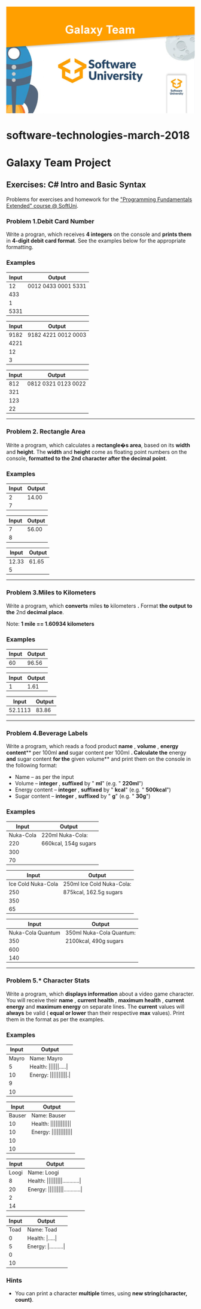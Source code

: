 ![Image](https://raw.githubusercontent.com/galaxy-team-soft-tech-march-2018/software-technologies-march-2018/master/Images/Facebook%20image/Galaxy%20Team.jpg)

# software-technologies-march-2018

# Galaxy Team Project

## Exercises: C# Intro and Basic Syntax

Problems for exercises and homework for the [&quot;Programming Fundamentals Extended&quot; course @ SoftUni](https://softuni.bg/courses/programming-fundamentals).

### Problem 1.Debit Card Number
Write a progran, which receives **4 integers** on the console and **prints them** in **4-digit debit card format**. See the examples below for the appropriate formatting.

### Examples
| **Input** | **Output** |
| --- | --- |
| 12 | 0012 0433 0001 5331 |
| 433   |
| 1   |
| 5331   |

| **Input** | **Output** |
| --- | --- |
| 9182 | 9182 4221 0012 0003 |
| 4221   |
| 12   |
| 3   |

| **Input** | **Output** |
| --- | --- |
| 812 | 0812 0321 0123 0022 |
| 321   |
| 123   |
| 22   |

---

### Problem 2. Rectangle Area

Write a program, which calculates a **rectangle�s area**,
based on its **width** and **height**. The **width** and **height** come as floating point numbers on the console, 
**formatted to the 2nd character after the decimal point**.

### Examples

| **Input** | **Output** |
| --- | --- |
| 2 | 14.00 |
| 7 |  |

| **Input** | **Output** |
| --- | --- |
| 7 | 56.00 |
| 8 |  |

| **Input** | **Output** |
| --- | --- |
| 12.33 | 61.65 |
| 5 |  |

---

### Problem 3.Miles to Kilometers

Write a program, which **converts** miles **to** kilometers **.** Format **the output to the** 2nd **decimal place**.

Note: **1 mile == 1.60934 kilometers**

### Examples

| **Input** | **Output** |
| --- | --- |
| 60 | 96.56 |

| **Input** | **Output** |
| --- | --- |
| 1 | 1.61 |

| **Input** | **Output** |
| --- | --- |
| 52.1113 | 83.86 |

---

### Problem 4.Beverage Labels

Write a program, which reads a food product **name** , **volume** , **energy content**** per 100ml **and** sugar content per 100ml **. Calculate the** energy **and** sugar content **for the** given volume** and print them on the console in the following format:

- Name – as per the input
- Volume – **integer** , **suffixed** by &quot; **ml**&quot; (e.g. &quot; **220ml**&quot;)
- Energy content – **integer** , **suffixed** by &quot; **kcal**&quot; (e.g. &quot; **500kcal**&quot;)
- Sugar content – **integer** , **suffixed** by &quot; **g**&quot; (e.g. &quot; **30g**&quot;)

### Examples

| **Input** | **Output** |
| --- | --- |
| Nuka-Cola | 220ml Nuka-Cola: |
| 220 | 660kcal, 154g sugars |
| 300 |  |
| 70 |  |

| **Input** | **Output** |
| --- | --- |
| Ice Cold Nuka-Cola | 250ml Ice Cold Nuka-Cola: |
| 250 | 875kcal, 162.5g sugars |
| 350 |  |
| 65 |  |

| **Input** | **Output** |
| --- | --- |
| Nuka-Cola Quantum | 350ml Nuka-Cola Quantum: |
| 350 | 2100kcal, 490g sugars |
| 600 |  |
| 140 |  |

---

### Problem 5.\* Character Stats

Write a program, which **displays information** about a video game character. You will receive their **name** , **current health** , **maximum health** , **current energy** and **maximum energy** on separate lines. The **current** values will **always** be valid ( **equal or lower** than their respective **max** values). Print them in the format as per the examples.

### Examples

| **Input** | **Output** |
| --- | --- |
| Mayro | Name: Mayro |
| 5 | Health: \|\|\|\|\|\|\.\.\.\.\.\| |
| 10 | Energy: \|\|\|\|\|\|\|\|\|\|\.\| |
| 9 |  |
| 10 |  |

| **Input** | **Output** |
| --- | --- |
| Bauser | Name: Bauser |
| 10 | Health: \|\|\|\|\|\|\|\|\|\|\|\| |
| 10 | Energy: \|\|\|\|\|\|\|\|\|\|\|\| |
| 10 |  |
| 10 |  |

| **Input** | **Output** |
| --- | --- |
| Loogi | Name: Loogi |
| 8 | Health: \|\|\|\|\|\|\|\|\|\.\.\.\.\.\.\.\.\.\.\.\.\| |
| 20 | Energy: \|\|\|\|\|\|\|\|\|\.\.\.\.\.\.\.\.\.\.\.\.\| |
| 2 |  |
| 14 |  |

| **Input** | **Output** |
| --- | --- |
| Toad | Name: Toad |
| 0 | Health: \|\.\.\.\.\.\| |
| 5 | Energy: \|\.\.\.\.\.\.\.\.\.\.\| |
| 0 |  |
| 10 |  |

### Hints

- You can print a character **multiple** times, using **new string(character, count)**.
